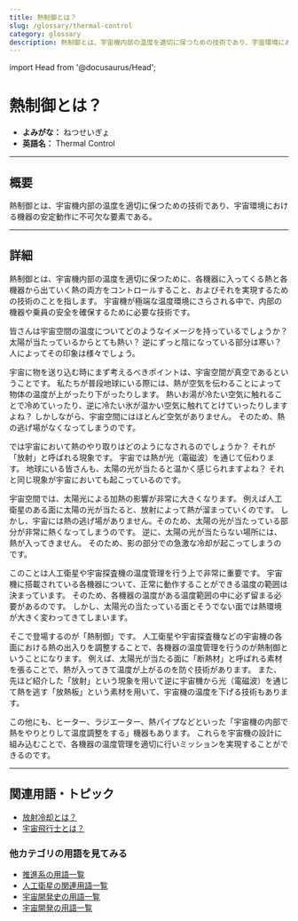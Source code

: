 ```yaml
---
title: 熱制御とは？
slug: /glossary/thermal-control
category: glossary
description: 熱制御とは、宇宙機内部の温度を適切に保つための技術であり、宇宙環境における機器の安定動作に不可欠な要素である。
---
```


import Head from '@docusaurus/Head';

<Head>
  <script type="application/ld+json">
    {`{
      "@context": "https://schema.org",
      "@type": "DefinedTerm",
      "name": "熱制御",
      "inDefinedTermSet": "https://www.space-portal.org",
      "termCode": "explorer/thermal-control",
      "description": "熱制御とは、宇宙機内部の温度を適切に保つための技術であり、宇宙環境における機器の安定動作に不可欠な要素である。",
      "url": "https://www.space-portal.org/docs/glossary/thermal-control"
    }`}
  </script>
</Head>

# 熱制御とは？

- **よみがな：** ねつせいぎょ  
- **英語名：** Thermal Control  

---

## 概要

熱制御とは、宇宙機内部の温度を適切に保つための技術であり、宇宙環境における機器の安定動作に不可欠な要素である。

---

## 詳細

熱制御とは、宇宙機内部の温度を適切に保つために、各機器に入ってくる熱と各機器から出ていく熱の両方をコントロールすること、およびそれを実現するための技術のことを指します。
宇宙機が極端な温度環境にさらされる中で、内部の機器や乗員の安全を確保するために必要な技術です。

皆さんは宇宙空間の温度についてどのようなイメージを持っているでしょうか？
太陽が当たっているからとても熱い？
逆にずっと陰になっている部分は寒い？
人によってその印象は様々でしょう。

宇宙に物を送り込む時にまず考えるべきポイントは、宇宙空間が真空であるということです。
私たちが普段地球にいる際には、熱が空気を伝わることによって物体の温度が上がったり下がったりします。
熱いお湯が冷たい空気に触れることで冷めていったり、逆に冷たい氷が温かい空気に触れてとけていったりしますよね？
しかしながら、宇宙空間にはほとんど空気がありません。
そのため、熱の逃げ場がなくなってしまうのです。

では宇宙において熱のやり取りはどのようになされるのでしょうか？
それが「放射」と呼ばれる現象です。
宇宙では熱が光（電磁波）を通じて伝わります。
地球にいる皆さんも、太陽の光が当たると温かく感じられますよね？
それと同じ現象が宇宙においても起こっているのです。

宇宙空間では、太陽光による加熱の影響が非常に大きくなります。
例えば人工衛星のある面に太陽の光が当たると、放射によって熱が溜まっていくのです。
しかし、宇宙には熱の逃げ場がありません。そのため、太陽の光が当たっている部分が非常に熱くなってしまうのです。
逆に、太陽の光が当たらない場所には、熱が入ってきません。
そのため、影の部分での急激な冷却が起こってしまうのです。

このことは人工衛星や宇宙探査機の温度管理を行う上で非常に重要です。
宇宙機に搭載されている各機器について、正常に動作することができる温度の範囲は決まっています。
そのため、各機器の温度がある温度範囲の中に必ず留まる必要があるのです。
しかし、太陽光の当たっている面とそうでない面では熱環境が大きく変わってきてしまいます。

そこで登場するのが「熱制御」です。
人工衛星や宇宙探査機などの宇宙機の各面における熱の出入りを調整することで、各機器の温度管理を行うのが熱制御ということになります。
例えば、太陽光が当たる面に「断熱材」と呼ばれる素材を張ることで、熱が入ってきて温度が上がるのを防ぐ技術があります。
また、先ほど紹介した「放射」という現象を用いて逆に宇宙機から光（電磁波）を通じて熱を逃す「放熱板」という素材を用いて、宇宙機の温度を下げる技術もあります。

この他にも、ヒーター、ラジエーター、熱パイプなどといった「宇宙機の内部で熱をやりとりして温度調整をする」機器もあります。
これらを宇宙機の設計に組み込むことで、各機器の温度管理を適切に行いミッションを実現することができるのです。

---

## 関連用語・トピック

- [放射冷却とは？](/docs/glossary/radiative-cooling)
- [宇宙飛行士とは？](/docs/glossary/astronaut)  

### 他カテゴリの用語を見てみる

- [推進系の用語一覧](/docs/category/propulsion)
- [人工衛星の関連用語一覧](/docs/category/satellite)
- [宇宙開発史の用語一覧](/docs/category/history)
- [宇宙開発の用語一覧](/docs/category/glossary)
